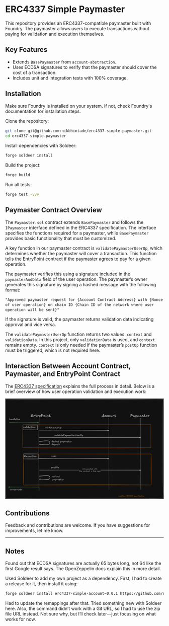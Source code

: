 # ERC4337 Simple Paymaster

This repository provides an ERC4337-compatible paymaster built with Foundry. The paymaster allows users to execute transactions without paying for validation and execution themselves.

## Key Features

- Extends `BasePaymaster` from `account-abstraction`.
- Uses ECDSA signatures to verify that the paymaster should cover the cost of a transaction.
- Includes unit and integration tests with 100% coverage.

## Installation

Make sure Foundry is installed on your system. If not, check Foundry's documentation for installation steps.

Clone the repository:
```bash
git clone git@github.com:nikbhintade/erc4337-simple-paymaster.git
cd erc4337-simple-paymaster
```

Install dependencies with Soldeer:
```bash
forge soldeer install
```

Build the project:
```bash
forge build
```

Run all tests:
```bash
forge test -vvv
```

## Paymaster Contract Overview

The `Paymaster.sol` contract extends `BasePaymaster` and follows the `IPaymaster` interface defined in the ERC4337 specification. The interface specifies the functions required for a paymaster, while `BasePaymaster` provides basic functionality that must be customized.

A key function in our paymaster contract is `validatePaymasterUserOp`, which determines whether the paymaster will cover a transaction. This function tells the EntryPoint contract if the paymaster agrees to pay for a given operation.

The paymaster verifies this using a signature included in the `paymasterAndData` field of the user operation. The paymaster’s owner generates this signature by signing a hashed message with the following format:
```text
"Approved paymaster request for {Account Contract Address} with {Nonce of user operation} on chain ID {Chain ID of the network where user operation will be sent}"
```

If the signature is valid, the paymaster returns validation data indicating approval and vice versa.

The `validatePaymasterUserOp` function returns two values: `context` and `validationData`. In this project, only `validationData` is used, and `context` remains empty. `context` is only needed if the paymaster’s `postOp` function must be triggered, which is not required here.

## Interaction Between Account Contract, Paymaster, and EntryPoint Contract

The [ERC4337 specification](https://eips.ethereum.org/EIPS/eip-4337#extension-paymasters) explains the full process in detail. Below is a brief overview of how user operation validation and execution work:

![userOp flow with paymaster](/assets/userop-flow-with-paymaster.png)

## Contributions

Feedback and contributions are welcome. If you have suggestions for improvements, let me know.

-------

## Notes

Found out that ECDSA signatures are actually 65 bytes long, not 64 like the first Google result says. The OpenZeppelin docs explain this in more detail.  

Used Soldeer to add my own project as a dependency. First, I had to create a release for it, then install it using:  

```bash
forge soldeer install erc4337-simple-account~0.0.1 https://github.com/nikbhintade/erc4337-simple-account/archive/refs/tags/0.0.1.zip
```  

Had to update the remappings after that. Tried something new with Soldeer here. Also, the command didn’t work with a Git URL, so I had to use the zip file URL instead. Not sure why, but I’ll check later—just focusing on what works for now.